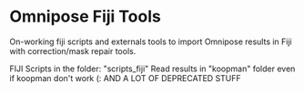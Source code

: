 # Omnipose Fiji Tools

On-working fiji scripts and externals tools to import Omnipose results in Fiji with correction/mask repair tools. 

FIJI Scripts in the folder: "scripts_fiji"
Read results in "koopman" folder even if koopman don't work (:
AND A LOT OF DEPRECATED STUFF 
